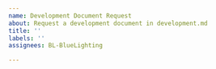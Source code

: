 ```yaml
---
name: Development Document Request
about: Request a development document in development.md
title: ''
labels: ''
assignees: BL-BlueLighting

---
```



